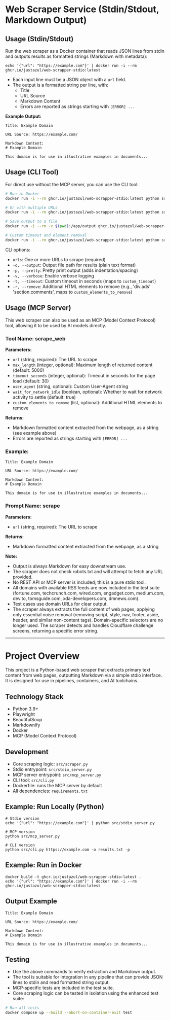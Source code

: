 # Web Scraper Service (Stdin/Stdout, Markdown Output)

## Usage (Stdin/Stdout)

Run the web scraper as a Docker container that reads JSON lines from stdin and outputs results as formatted strings (Markdown with metadata):

```
echo '{"url": "https://example.com"}' | docker run -i --rm ghcr.io/justazul/web-scrapper-stdio:latest
```

- Each input line must be a JSON object with a `url` field.
- The output is a formatted string per line, with:
  - Title
  - URL Source
  - Markdown Content
  - Errors are reported as strings starting with `[ERROR] ...`

**Example Output:**
```
Title: Example Domain

URL Source: https://example.com/

Markdown Content:
# Example Domain

This domain is for use in illustrative examples in documents...
```

## Usage (CLI Tool)

For direct use without the MCP server, you can use the CLI tool:

```bash
# Run in Docker
docker run -i --rm ghcr.io/justazul/web-scrapper-stdio:latest python src/cli.py https://example.com

# Or with multiple URLs
docker run -i --rm ghcr.io/justazul/web-scrapper-stdio:latest python src/cli.py https://example.com https://wikipedia.org

# Save output to a file
docker run -i --rm -v $(pwd):/app/output ghcr.io/justazul/web-scrapper-stdio:latest python src/cli.py https://example.com -o /app/output/results.txt -p

# Custom timeout and element removal
docker run -i --rm ghcr.io/justazul/web-scrapper-stdio:latest python src/cli.py https://example.com -t 60 -r div.ads section.comments
```

CLI options:
- `urls`: One or more URLs to scrape (required)
- `-o, --output`: Output file path for results (plain text format)
- `-p, --pretty`: Pretty print output (adds indentation/spacing)
- `-v, --verbose`: Enable verbose logging
- `-t, --timeout`: Custom timeout in seconds (maps to `custom_timeout`)
- `-r, --remove`: Additional HTML elements to remove (e.g., 'div.ads' 'section.comments', maps to `custom_elements_to_remove`)

## Usage (MCP Server)

This web scraper can also be used as an MCP (Model Context Protocol) tool, allowing it to be used by AI models directly.

### Tool Name: scrape_web

**Parameters:**
- `url` (string, required): The URL to scrape
- `max_length` (integer, optional): Maximum length of returned content (default: 5000)
- `timeout_seconds` (integer, optional): Timeout in seconds for the page load (default: 30)
- `user_agent` (string, optional): Custom User-Agent string
- `wait_for_network_idle` (boolean, optional): Whether to wait for network activity to settle (default: true)
- `custom_elements_to_remove` (list, optional): Additional HTML elements to remove

**Returns:**
- Markdown formatted content extracted from the webpage, as a string (see example above)
- Errors are reported as strings starting with `[ERROR] ...`

### Example:

```
Title: Example Domain

URL Source: https://example.com/

Markdown Content:
# Example Domain

This domain is for use in illustrative examples in documents...
```

### Prompt Name: scrape

**Parameters:**
- `url` (string, required): The URL to scrape

**Returns:**
- Markdown formatted content extracted from the webpage, as a string

**Note:**
- Output is always Markdown for easy downstream use.
- The scraper does not check robots.txt and will attempt to fetch any URL provided.
- No REST API or MCP server is included; this is a pure stdio tool.
- All domains with available RSS feeds are now included in the test suite (fortune.com, techcrunch.com, wired.com, engadget.com, medium.com, dev.to, tomsguide.com, xda-developers.com, dmnews.com).
- Test cases use domain URLs for clear output.
- The scraper always extracts the full <body> content of web pages, applying only essential noise removal (removing script, style, nav, footer, aside, header, and similar non-content tags). Domain-specific selectors are no longer used. The scraper detects and handles Cloudflare challenge screens, returning a specific error string.

---

# Project Overview

This project is a Python-based web scraper that extracts primary text content from web pages, outputting Markdown via a simple stdio interface. It is designed for use in pipelines, containers, and AI toolchains.

## Technology Stack
- Python 3.9+
- Playwright
- BeautifulSoup
- Markdownify
- Docker
- MCP (Model Context Protocol)

## Development
- Core scraping logic: `src/scraper.py`
- Stdio entrypoint: `src/stdio_server.py`
- MCP server entrypoint: `src/mcp_server.py`
- CLI tool: `src/cli.py`
- Dockerfile: runs the MCP server by default
- All dependencies: `requirements.txt`

## Example: Run Locally (Python)

```
# Stdio version
echo '{"url": "https://example.com"}' | python src/stdio_server.py

# MCP version
python src/mcp_server.py

# CLI version
python src/cli.py https://example.com -o results.txt -p
```

## Example: Run in Docker

```
docker build -t ghcr.io/justazul/web-scrapper-stdio:latest .
echo '{"url": "https://example.com"}' | docker run -i --rm ghcr.io/justazul/web-scrapper-stdio:latest
```

## Output Example

```
Title: Example Domain

URL Source: https://example.com/

Markdown Content:
# Example Domain

This domain is for use in illustrative examples in documents...
```

## Testing
- Use the above commands to verify extraction and Markdown output.
- The tool is suitable for integration in any pipeline that can provide JSON lines to stdin and read formatted string output.
- MCP-specific tests are included in the test suite.
- Core scraping logic can be tested in isolation using the enhanced test suite:
```bash
# Run all tests
docker compose up --build --abort-on-container-exit test
```
